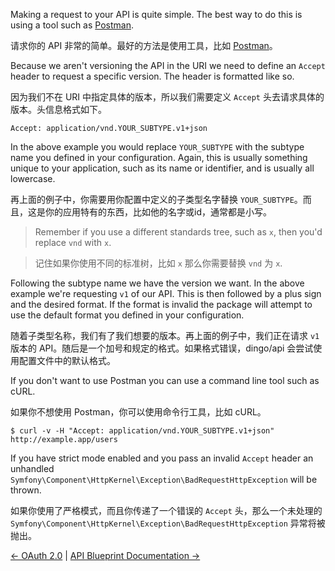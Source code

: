 Making a request to your API is quite simple. The best way to do this is using a tool such as [Postman](http://www.getpostman.com/).

请求你的 API 非常的简单。最好的方法是使用工具，比如 [Postman](http://www.getpostman.com/)。

Because we aren't versioning the API in the URI we need to define an `Accept` header to request a specific version. The header is formatted like so.

因为我们不在 URI 中指定具体的版本，所以我们需要定义 `Accept` 头去请求具体的版本。头信息格式如下。

```
Accept: application/vnd.YOUR_SUBTYPE.v1+json
```

In the above example you would replace `YOUR_SUBTYPE` with the subtype name you defined in your configuration. Again, this is usually something unique to your application, such as its name or identifier, and is usually all lowercase.

再上面的例子中，你需要用你配置中定义的子类型名字替换 `YOUR_SUBTYPE`。而且，这是你的应用特有的东西，比如他的名字或id，通常都是小写。

> Remember if you use a different standards tree, such as `x`, then you'd replace `vnd` with `x`.

> 记住如果你使用不同的标准树，比如  `x` 那么你需要替换 `vnd` 为 `x`.

Following the subtype name we have the version we want. In the above example we're requesting `v1` of our API. This is then followed by a plus sign and the desired format. If the format is invalid the package will attempt to use the default format you defined in your configuration.

随着子类型名称，我们有了我们想要的版本。再上面的例子中，我们正在请求 `v1` 版本的 API。随后是一个加号和规定的格式。如果格式错误，dingo/api 会尝试使用配置文件中的默认格式。

If you don't want to use Postman you can use a command line tool such as cURL.

如果你不想使用 Postman，你可以使用命令行工具，比如 cURL。

```
$ curl -v -H "Accept: application/vnd.YOUR_SUBTYPE.v1+json" http://example.app/users
```

If you have strict mode enabled and you pass an invalid `Accept` header an unhandled `Symfony\Component\HttpKernel\Exception\BadRequestHttpException` will be thrown.

如果你使用了严格模式，而且你传递了一个错误的 `Accept` 头，那么一个未处理的 `Symfony\Component\HttpKernel\Exception\BadRequestHttpException` 异常将被抛出。

[← OAuth 2.0](https://github.com/liyu001989/dingo-api-wiki-zh/blob/master/OAuth-2.0.md) | [API Blueprint Documentation →](https://github.com/liyu001989/dingo-api-wiki-zh/blob/master/API-Blueprint-Documentation.md)
